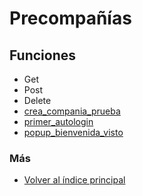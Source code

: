 # Precompañías

## Funciones

  * Get
  * Post  
  * Delete 
  * [crea_compania_prueba](./crea_compania_prueba.md)
  * [primer_autologin](./primer_autologin.md)
  * [popup_bienvenida_visto](./popup_bienvenida_visto.md)

### Más

  * [Volver al índice principal](../README.md)
